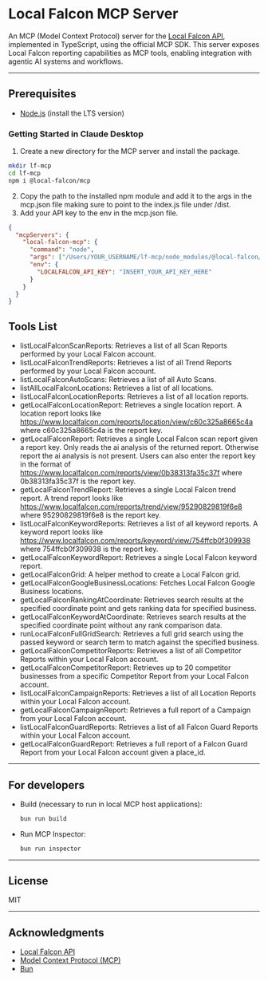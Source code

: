 # Local Falcon MCP Server

An MCP (Model Context Protocol) server for the [Local Falcon API](https://www.localfalcon.com/), implemented in TypeScript, using the official MCP SDK. This server exposes Local Falcon reporting capabilities as MCP tools, enabling integration with agentic AI systems and workflows.

---

## Prerequisites

- [Node.js](https://nodejs.org/) (install the LTS version)

### Getting Started in Claude Desktop

1. Create a new directory for the MCP server and install the package.
```bash
mkdir lf-mcp
cd lf-mcp 
npm i @local-falcon/mcp
```

2. Copy the path to the installed npm module and add it to the args in the mcp.json file making sure to point to the index.js file under /dist.
3. Add your API key to the env in the mcp.json file.
```json
{
  "mcpServers": {
    "local-falcon-mcp": {
      "command": "node",
      "args": ["/Users/YOUR_USERNAME/lf-mcp/node_modules/@local-falcon/mcp/dist/index.js"],
      "env": {
        "LOCALFALCON_API_KEY": "INSERT_YOUR_API_KEY_HERE"
      }
    }
  }
}
```

## Tools List
* listLocalFalconScanReports: Retrieves a list of all Scan Reports performed by your Local Falcon account.
* listLocalFalconTrendReports: Retrieves a list of all Trend Reports performed by your Local Falcon account.
* listLocalFalconAutoScans: Retrieves a list of all Auto Scans.
* listAllLocalFalconLocations: Retrieves a list of all locations.
* listLocalFalconLocationReports: Retrieves a list of all location reports.
* getLocalFalconLocationReport: Retrieves a single location report. A location report looks like https://www.localfalcon.com/reports/location/view/c60c325a8665c4a where c60c325a8665c4a is the report key.
* getLocalFalconReport: Retrieves a single Local Falcon scan report given a report key. Only reads the ai analysis of the returned report. Otherwise report the ai analysis is not present. Users can also enter the report key in the format of https://www.localfalcon.com/reports/view/0b38313fa35c37f where 0b38313fa35c37f is the report key.
* getLocalFalconTrendReport: Retrieves a single Local Falcon trend report. A trend report looks like https://www.localfalcon.com/reports/trend/view/95290829819f6e8 where 95290829819f6e8 is the report key.
* listLocalFalconKeywordReports: Retrieves a list of all keyword reports. A keyword report looks like https://www.localfalcon.com/reports/keyword/view/754ffcb0f309938 where 754ffcb0f309938 is the report key.
* getLocalFalconKeywordReport: Retrieves a single Local Falcon keyword report.
* getLocalFalconGrid: A helper method to create a Local Falcon grid.
* getLocalFalconGoogleBusinessLocations: Fetches Local Falcon Google Business locations.
* getLocalFalconRankingAtCoordinate: Retrieves search results at the specified coordinate point and gets ranking data for specified business.
* getLocalFalconKeywordAtCoordinate: Retrieves search results at the specified coordinate point without any rank comparison data.
* runLocalFalconFullGridSearch: Retrieves a full grid search using the passed keyword or search term to match against the specified business.
* getLocalFalconCompetitorReports: Retrieves a list of all Competitor Reports within your Local Falcon account.
* getLocalFalconCompetitorReport: Retrieves up to 20 competitor businesses from a specific Competitor Report from your Local Falcon account.
* listLocalFalconCampaignReports: Retrieves a list of all Location Reports within your Local Falcon account.
* getLocalFalconCampaignReport: Retrieves a full report of a Campaign from your Local Falcon account.
* listLocalFalconGuardReports: Retrieves a list of all Falcon Guard Reports within your Local Falcon account.
* getLocalFalconGuardReport: Retrieves a full report of a Falcon Guard Report from your Local Falcon account given a place_id.

---

## For developers

- Build (necessary to run in local MCP host applications):

  ```bash
  bun run build
  ```

- Run MCP Inspector:
  ```bash
  bun run inspector
  ```

---


## License

MIT

---

## Acknowledgments
- [Local Falcon API](https://www.localfalcon.com/api/)
- [Model Context Protocol (MCP)](https://github.com/modelcontextprotocol)
- [Bun](https://bun.sh/)
